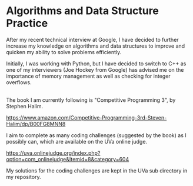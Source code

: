 # Algorithms and Data Structure Practice

After my recent technical interview at Google, I have decided to further increase my knowledge on algorithms and data structures to improve and quicken my ability to solve problems efficiently.

Initially, I was working with Python, but I have decided to switch to C++ as one of my interviewers (Joe Hockey from Google) has advised me on the importance of memory management as well as checking for integer overflows.

<br  />
The book I am currently following is "Competitive Programming 3", by Stephen Halim.

https://www.amazon.com/Competitive-Programming-3rd-Steven-Halim/dp/B00FG8MNN8

I aim to complete as many coding challenges (suggested by the book) as I possibly can, which are available on the UVa online judge.

https://uva.onlinejudge.org/index.php?option=com_onlinejudge&Itemid=8&category=604

My solutions for the coding challenges are kept in the UVa sub directory in my repository.
